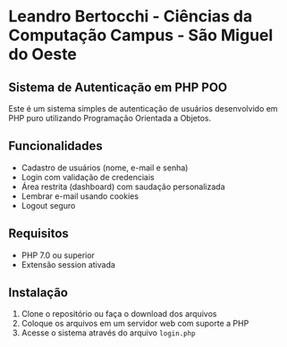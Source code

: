 # Leandro Bertocchi - Ciências da Computação Campus - São Miguel do Oeste

## Sistema de Autenticação em PHP POO

Este é um sistema simples de autenticação de usuários desenvolvido em PHP puro utilizando Programação Orientada a Objetos.

## Funcionalidades

- Cadastro de usuários (nome, e-mail e senha)
- Login com validação de credenciais
- Área restrita (dashboard) com saudação personalizada
- Lembrar e-mail usando cookies
- Logout seguro

## Requisitos

- PHP 7.0 ou superior
- Extensão session ativada

## Instalação

1. Clone o repositório ou faça o download dos arquivos
2. Coloque os arquivos em um servidor web com suporte a PHP
3. Acesse o sistema através do arquivo `login.php`

